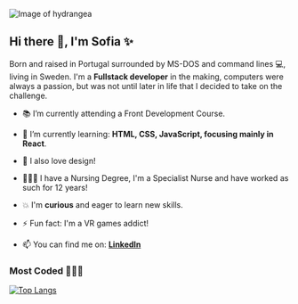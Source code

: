 ![Image of hydrangea](https://media-exp1.licdn.com/dms/image/C4E16AQGl353wp0-D3Q/profile-displaybackgroundimage-shrink_350_1400/0?e=1609977600&v=beta&t=Og7h0PDxtK7AlirSqPAXrO9DxsnObfvB-HluuuZi5jg)

## Hi there 👋, I'm Sofia ✨ 

Born and raised in Portugal surrounded by MS-DOS and command lines 💻, living in Sweden. 
I'm a __Fullstack developer__ in the making, computers were always a passion, but was not until later in life that I decided to take on the challenge. 

 - 📚 I’m currently attending a Front Development Course. 
 - 🌱 I’m currently learning: __HTML, CSS, JavaScript, focusing mainly in React__.
 - 🌈 I also love design!
 - 👩🏻‍⚕️ I have a Nursing Degree, I'm a Specialist Nurse and have worked as such for 12 years!
 - 💥 I'm __curious__ and eager to learn new skills.
 - ⚡ Fun fact: I'm a VR games addict!
 
 - 📫 You can find me on: [__LinkedIn__](https://www.linkedin.com/in/sofiavazsousa/)
 
 
 
 ### Most Coded 👩🏻‍💻
 
 [![Top Langs](https://github-readme-stats.vercel.app/api/top-langs/?username=sofiavazs&layout=compact)](https://github.com/sofiavazs/github-readme-stats)


<!--
**sofiavazs/sofiavazs** is a ✨ _special_ ✨ repository because its `README.md` (this file) appears on your GitHub profile.


-->
